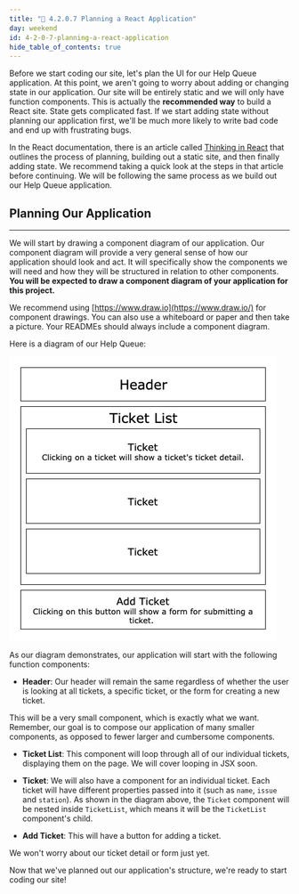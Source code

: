 ```yaml
---
title: "📓 4.2.0.7 Planning a React Application"
day: weekend
id: 4-2-0-7-planning-a-react-application
hide_table_of_contents: true
---
```


Before we start coding our site, let's plan the UI for our Help Queue application. At this point, we aren't going to worry about adding or changing state in our application. Our site will be entirely static and we will only have function components. This is actually the **recommended way** to build a React site. State gets complicated fast. If we start adding state without planning our application first, we'll be much more likely to write bad code and end up with frustrating bugs.

In the React documentation, there is an article called [Thinking in React](https://reactjs.org/docs/thinking-in-react.html) that outlines the process of planning, building out a static site, and then finally adding state. We recommend taking a quick look at the steps in that article before continuing. We will be following the same process as we build out our Help Queue application.

## Planning Our Application
---

We will start by drawing a component diagram of our application. Our component diagram will provide a very general sense of how our application should look and act. It will specifically show the components we will need and how they will be structured in relation to other components. **You will be expected to draw a component diagram of your application for this project.**

We recommend using [https://www.draw.io](https://www.draw.io/) for component drawings. You can also use a whiteboard or paper and then take a picture. Your READMEs should always include a component diagram.

Here is a diagram of our Help Queue:

![A diagram of our Help Queue shows how we can break our application into smaller components.](/images/React/wk1-prework-static-react-site.jpg)

As our diagram demonstrates, our application will start with the following function components:

* **Header**: Our header will remain the same regardless of whether the user is looking at all tickets, a specific ticket, or the form for creating a new ticket.

This will be a very small component, which is exactly what we want. Remember, our goal is to compose our application of many smaller components, as opposed to fewer larger and cumbersome components.

* **Ticket List**: This component will loop through all of our individual tickets, displaying them on the page. We will cover looping in JSX soon.

* **Ticket**: We will also have a component for an individual ticket. Each ticket will have different properties passed into it (such as `name`, `issue` and `station`). As shown in the diagram above, the `Ticket` component will be nested inside `TicketList`, which means it will be the `TicketList` component's child.

* **Add Ticket**: This will have a button for adding a ticket.

We won't worry about our ticket detail or form just yet.

Now that we've planned out our application's structure, we're ready to start coding our site!
